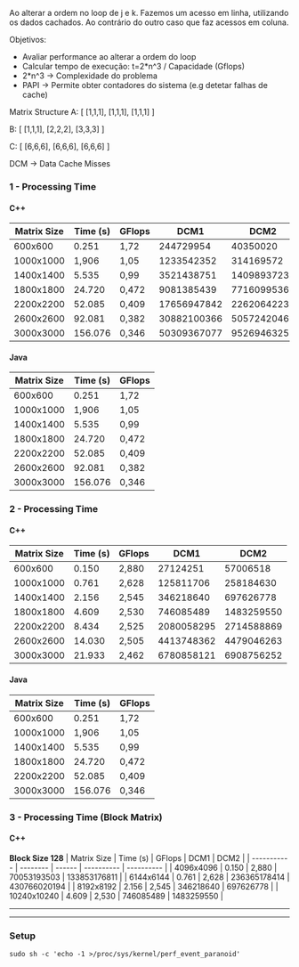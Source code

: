 Ao alterar a ordem no loop de j e k. Fazemos um acesso em linha, utilizando os dados cachados. Ao contrário do outro caso que faz acessos em coluna.

Objetivos:

- Avaliar performance ao alterar a ordem do loop
- Calcular tempo de execução: t=2\*n^3 / Capacidade (Gflops)
- 2\*n^3 -> Complexidade do problema
- PAPI -> Permite obter contadores do sistema (e.g detetar falhas de cache)

Matrix Structure
A: [
[1,1,1],
[1,1,1],
[1,1,1]
]

B: [
[1,1,1],
[2,2,2],
[3,3,3]
]

C: [
[6,6,6],
[6,6,6],
[6,6,6]
]

DCM -> Data Cache Misses

### 1 - Processing Time

#### C++

| Matrix Size | Time (s) | GFlops | DCM1        | DCM2        |
| ----------- | -------- | ------ | ----------- | ----------- |
| 600x600     | 0.251    | 1,72   | 244729954   | 40350020    |
| 1000x1000   | 1,906    | 1,05   | 1233542352  | 314169572   |
| 1400x1400   | 5.535    | 0,99   | 3521438751  | 1409893723  |
| 1800x1800   | 24.720   | 0,472  | 9081385439  | 7716099536  |
| 2200x2200   | 52.085   | 0,409  | 17656947842 | 22620642232 |
| 2600x2600   | 92.081   | 0,382  | 30882100366 | 50572420466 |
| 3000x3000   | 156.076  | 0,346  | 50309367077 | 95269463253 |

#### Java

| Matrix Size | Time (s) | GFlops |
| ----------- | -------- | ------ |
| 600x600     | 0.251    | 1,72   |
| 1000x1000   | 1,906    | 1,05   |
| 1400x1400   | 5.535    | 0,99   |
| 1800x1800   | 24.720   | 0,472  |
| 2200x2200   | 52.085   | 0,409  |
| 2600x2600   | 92.081   | 0,382  |
| 3000x3000   | 156.076  | 0,346  |

### 2 - Processing Time

#### C++

| Matrix Size | Time (s) | GFlops | DCM1       | DCM2       |
| ----------- | -------- | ------ | ---------- | ---------- |
| 600x600     | 0.150    | 2,880  | 27124251   | 57006518   |
| 1000x1000   | 0.761    | 2,628  | 125811706  | 258184630  |
| 1400x1400   | 2.156    | 2,545  | 346218640  | 697626778  |
| 1800x1800   | 4.609    | 2,530  | 746085489  | 1483259550 |
| 2200x2200   | 8.434    | 2,525  | 2080058295 | 2714588869 |
| 2600x2600   | 14.030   | 2,505  | 4413748362 | 4479046263 |
| 3000x3000   | 21.933   | 2,462  | 6780858121 | 6908756252 |

#### Java

| Matrix Size | Time (s) | GFlops |
| ----------- | -------- | ------ |
| 600x600     | 0.251    | 1,72   |
| 1000x1000   | 1,906    | 1,05   |
| 1400x1400   | 5.535    | 0,99   |
| 1800x1800   | 24.720   | 0,472  |
| 2200x2200   | 52.085   | 0,409  |
| 3000x3000   | 156.076  | 0,346  |

### 3 - Processing Time (Block Matrix)

#### C++

**Block Size 128**
| Matrix Size | Time (s) | GFlops | DCM1 | DCM2 |
| ----------- | -------- | ------ | ---------- | ---------- |
| 4096x4096 | 0.150 | 2,880 | 70053193503 | 133853176811 |
| 6144x6144 | 0.761 | 2,628 | 236365178414 | 430766020194 |
| 8192x8192 | 2.156 | 2,545 | 346218640 | 697626778 |
| 10240x10240 | 4.609 | 2,530 | 746085489 | 1483259550 |

---

---

### Setup

`sudo sh -c 'echo -1 >/proc/sys/kernel/perf_event_paranoid'`
